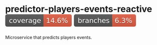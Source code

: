 # predictor-players-events-reactive ![Coverage](.github/badges/players-events-coverage.svg) ![Branches](.github/badges/players-events-branches.svg)

Microservice that predicts players events.



